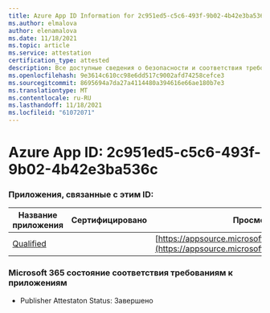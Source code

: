 ```yaml
---
title: Azure App ID Information for 2c951ed5-c5c6-493f-9b02-4b42e3ba536c
ms.author: elmalova
author: elenamalova
ms.date: 11/18/2021
ms.topic: article
ms.service: attestation
certification_type: attested
description: Все доступные сведения о безопасности и соответствия требованиям для 2c951ed5-c5c6-493f-9b02-4b42e3ba536c.
ms.openlocfilehash: 9e3614c610cc98e6dd517c9002afd74258cefce3
ms.sourcegitcommit: 8695694a7da27a4114480a394616e66ae180b7e3
ms.translationtype: MT
ms.contentlocale: ru-RU
ms.lasthandoff: 11/18/2021
ms.locfileid: "61072071"
---
```

# <a name="azure-app-id-2c951ed5-c5c6-493f-9b02-4b42e3ba536c"></a>Azure App ID: 2c951ed5-c5c6-493f-9b02-4b42e3ba536c


### <a name="apps-associated-with-this-id"></a>Приложения, связанные с этим ID:
| **Название приложения** | **Сертифицировано** | **Просмотр в AppSource** |
|--------------|---------------|-----------------------|
| [Qualified](https://docs.microsoft.com/microsoft-365-app-certification/forward/WA200002720) |  | [https://appsource.microsoft.com/product/office/WA200002720](https://appsource.microsoft.com/product/office/WA200002720) |

### <a name="microsoft-365-app-compliance-status"></a>Microsoft 365 состояние соответствия требованиям к приложениям
- Publisher Attestaton Status: Завершено
